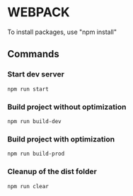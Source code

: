 # WEBPACK

To install packages, use "npm install"

## Commands

### Start dev server

```shell
npm run start
```

### Build project without optimization

```shell
npm run build-dev
```

### Build project with optimization

```shell
npm run build-prod
```

### Cleanup of the dist folder

```shell
npm run clear
```

